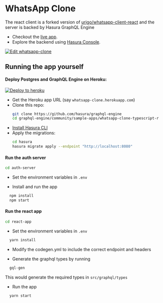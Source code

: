 # WhatsApp Clone
The react client is a forked version of [urigo/whatsapp-client-react](https://github.com/Urigo/WhatsApp-Clone-Client-React) and the server is backed by Hasura GraphQL Engine

- Checkout the [live app](https://whatsapp-clone.demo.hasura.app/).
- Explore the backend using [Hasura
  Console](https://whatsapp-clone.demo.hasura.app/console).

[![Edit whatsapp-clone](https://codesandbox.io/static/img/play-codesandbox.svg)](https://codesandbox.io/s/github/hasura/graphql-engine/tree/master/community/sample-apps/whatsapp-clone-typescript-react/react-app?fontsize=14)

## Running the app yourself

#### Deploy Postgres and GraphQL Engine on Heroku:
  
  [![Deploy to
  heroku](https://www.herokucdn.com/deploy/button.svg)](https://heroku.com/deploy?template=https://github.com/hasura/graphql-engine-heroku)
- Get the Heroku app URL (say `whatsapp-clone.herokuapp.com`)
- Clone this repo:
  ```bash
  git clone https://github.com/hasura/graphql-engine
  cd graphql-engine/community/sample-apps/whatsapp-clone-typescript-react
  ```
- [Install Hasura CLI](https://docs.hasura.io/1.0/graphql/manual/hasura-cli/install-hasura-cli.html)
- Apply the migrations:
  ```bash
  cd hasura 
  hasura migrate apply --endpoint "http://localhost:8080"
  ```

#### Run the auth server

  ```bash
  cd auth-server
  ```

- Set the environment variables in `.env`

- Install and run the app

```bash
  npm install
  npm start
```

#### Run the react app

  ```bash
  cd react-app
  ```

- Set the environment variables in `.env`

```bash
  yarn install
```

- Modify the codegen.yml to include the correct endpoint and headers

- Generate the graphql types by running

```bash
  gql-gen
```
This would generate the required types in `src/graphql/types`

- Run the app

```bash
  yarn start
```
